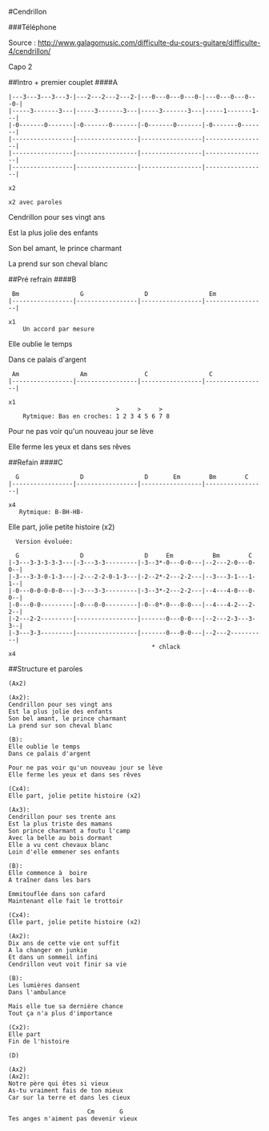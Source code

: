 #Cendrillon

###Téléphone


Source : http://www.galagomusic.com/difficulte-du-cours-guitare/difficulte-4/cendrillon/


Capo 2

##Intro + premier couplet
####A
```
|---3---3---3---3-|---2---2---2---2-|---0---0---0---0-|---0---0---0---0-|
|-----3-------3---|-----3-------3---|-----3-------3---|-----1-------1---|
|-0-------0-------|-0-------0-------|-0-------0-------|-0-------0-------|
|-----------------|-----------------|-----------------|-----------------|
|-----------------|-----------------|-----------------|-----------------|
|-----------------|-----------------|-----------------|-----------------|
                                                                          x2
                                                                          x2 avec paroles
```

Cendrillon pour ses vingt ans

Est la plus jolie des enfants

Son bel amant, le prince charmant

La prend sur son cheval blanc

##Pré refrain
####B
```
 Bm                 G                 D                 Em
|-----------------|-----------------|-----------------|-----------------|
                                                                          x1
    Un accord par mesure

```

Elle oublie le temps

Dans ce palais d'argent

```
 Am                 Am                C                 C
|-----------------|-----------------|-----------------|-----------------|
                                                                          x1
                              >     >     > 
    Rytmique: Bas en croches: 1 2 3 4 5 6 7 8 
```

Pour ne pas voir qu'un nouveau jour se lève

Elle ferme les yeux et dans ses rêves

##Refain
####C
```
  G                 D                 D       Em        Bm        C
|-----------------|-----------------|-----------------|-----------------|
                                                                          x4
   Rytmique: B-BH-HB- 
```

Elle part, jolie petite histoire (x2)

```
  Version évoluée:
  
  G                 D                 D     Em           Bm        C
|-3---3-3-3-3-3---|-3---3-3---------|-3--3*-0---0-0---|--2---2-0---0-0--|
|-3---3-3-0-1-3---|-2---2-2-0-1-3---|-2--2*-2---2-2---|--3---3-1---1-1--|
|-0---0-0-0-0-0---|-3---3-3---------|-3--3*-2---2-2---|--4---4-0---0-0--|
|-0---0-0---------|-0---0-0---------|-0--0*-0---0-0---|--4---4-2---2-2--|
|-2---2-2---------|-----------------|-------0---0-0---|--2---2-3---3-3--|
|-3---3-3---------|-----------------|-------0---0-0---|--2---2----------|  
                                        * chlack                          x4
```


##Structure et paroles 
```
(Ax2)

(Ax2):
Cendrillon pour ses vingt ans
Est la plus jolie des enfants
Son bel amant, le prince charmant
La prend sur son cheval blanc

(B):
Elle oublie le temps
Dans ce palais d'argent

Pour ne pas voir qu'un nouveau jour se lève
Elle ferme les yeux et dans ses rêves

(Cx4):
Elle part, jolie petite histoire (x2)

(Ax3):
Cendrillon pour ses trente ans
Est la plus triste des mamans
Son prince charmant a foutu l'camp
Avec la belle au bois dormant
Elle a vu cent chevaux blanc
Loin d'elle emmener ses enfants

(B):
Elle commence à  boire
A traîner dans les bars

Emmitouflée dans son cafard
Maintenant elle fait le trottoir

(Cx4):
Elle part, jolie petite histoire (x2)

(Ax2):
Dix ans de cette vie ont suffit
A la changer en junkie
Et dans un sommeil infini
Cendrillon veut voit finir sa vie

(B):
Les lumières dansent
Dans l'ambulance

Mais elle tue sa dernière chance
Tout ça n'a plus d'importance

(Cx2):
Elle part
Fin de l'histoire

(D)

(Ax2)
(Ax2):
Notre père qui êtes si vieux
As-tu vraiment fais de ton mieux
Car sur la terre et dans les cieux

                      Cm       G 
Tes anges n'aiment pas devenir vieux


```


